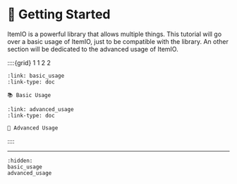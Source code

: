 # 🚀 Getting Started



ItemIO is a powerful library that allows multiple things. This tutorial will go over a basic usage of ItemIO, just to be compatible with the library. An other section will be dedicated to the advanced usage of ItemIO.


::::{grid} 1 1 2 2
```{grid-item-card}
:link: basic_usage
:link-type: doc

📚 Basic Usage

```

```{grid-item-card}
:link: advanced_usage
:link-type: doc

🔧 Advanced Usage

```

::::


---

```{toctree}
:hidden:
basic_usage
advanced_usage
```


